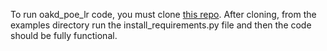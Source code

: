 To run oakd_poe_lr code, you must clone [this repo](https://github.com/luxonis/depthai-python/). After cloning, from the examples directory run the install_requirements.py file and then the code should be fully functional.